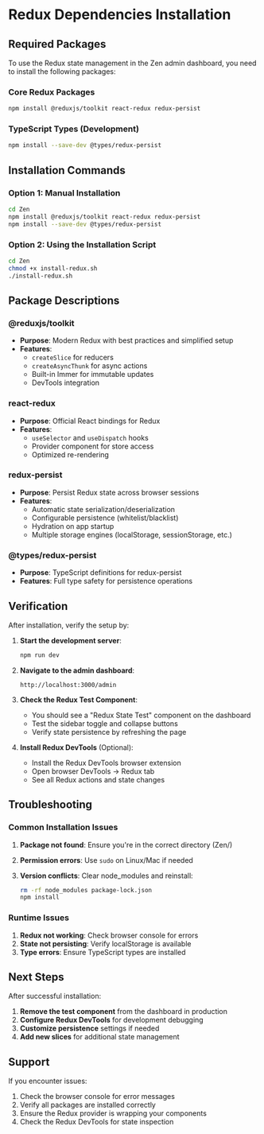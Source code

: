 # Redux Dependencies Installation

## Required Packages

To use the Redux state management in the Zen admin dashboard, you need to install the following packages:

### Core Redux Packages

```bash
npm install @reduxjs/toolkit react-redux redux-persist
```

### TypeScript Types (Development)

```bash
npm install --save-dev @types/redux-persist
```

## Installation Commands

### Option 1: Manual Installation

```bash
cd Zen
npm install @reduxjs/toolkit react-redux redux-persist
npm install --save-dev @types/redux-persist
```

### Option 2: Using the Installation Script

```bash
cd Zen
chmod +x install-redux.sh
./install-redux.sh
```

## Package Descriptions

### @reduxjs/toolkit

- **Purpose**: Modern Redux with best practices and simplified setup
- **Features**:
  - `createSlice` for reducers
  - `createAsyncThunk` for async actions
  - Built-in Immer for immutable updates
  - DevTools integration

### react-redux

- **Purpose**: Official React bindings for Redux
- **Features**:
  - `useSelector` and `useDispatch` hooks
  - Provider component for store access
  - Optimized re-rendering

### redux-persist

- **Purpose**: Persist Redux state across browser sessions
- **Features**:
  - Automatic state serialization/deserialization
  - Configurable persistence (whitelist/blacklist)
  - Hydration on app startup
  - Multiple storage engines (localStorage, sessionStorage, etc.)

### @types/redux-persist

- **Purpose**: TypeScript definitions for redux-persist
- **Features**: Full type safety for persistence operations

## Verification

After installation, verify the setup by:

1. **Start the development server**:

   ```bash
   npm run dev
   ```

2. **Navigate to the admin dashboard**:

   ```text
   http://localhost:3000/admin
   ```

3. **Check the Redux Test Component**:

   - You should see a "Redux State Test" component on the dashboard
   - Test the sidebar toggle and collapse buttons
   - Verify state persistence by refreshing the page

4. **Install Redux DevTools** (Optional):
   - Install the Redux DevTools browser extension
   - Open browser DevTools → Redux tab
   - See all Redux actions and state changes

## Troubleshooting

### Common Installation Issues

1. **Package not found**: Ensure you're in the correct directory (Zen/)
2. **Permission errors**: Use `sudo` on Linux/Mac if needed
3. **Version conflicts**: Clear node_modules and reinstall:

   ```bash
   rm -rf node_modules package-lock.json
   npm install
   ```

### Runtime Issues

1. **Redux not working**: Check browser console for errors
2. **State not persisting**: Verify localStorage is available
3. **Type errors**: Ensure TypeScript types are installed

## Next Steps

After successful installation:

1. **Remove the test component** from the dashboard in production
2. **Configure Redux DevTools** for development debugging
3. **Customize persistence** settings if needed
4. **Add new slices** for additional state management

## Support

If you encounter issues:

1. Check the browser console for error messages
2. Verify all packages are installed correctly
3. Ensure the Redux provider is wrapping your components
4. Check the Redux DevTools for state inspection
